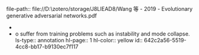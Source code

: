 file-path:: file://D:\zotero/storage/J8LIEAD8/Wang 等 - 2019 - Evolutionary generative adversarial networks.pdf

-
- o suffer from training problems such as instability and mode collapse. 
  ls-type:: annotation
  hl-page:: 1
  hl-color:: yellow
  id:: 642c2a56-5519-4cc8-bb17-b9130ec7f117